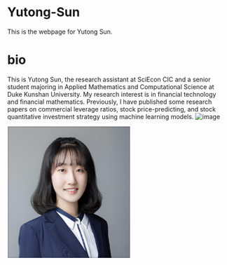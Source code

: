 # Yutong-Sun

This is the webpage for Yutong Sun. 

# bio
This is Yutong Sun, the research assistant at SciEcon CIC and a senior student majoring in Applied Mathematics and Computational Science at Duke Kunshan University. My research interest is in financial technology and financial mathematics. Previously, I have published some research papers on commercial leverage ratios, stock price-predicting, and stock quantitative investment strategy using machine learning models. ![image](https://user-images.githubusercontent.com/101320082/200345195-fefd3e98-cfbf-4a2a-af7f-77627cf85701.png)



<img width="280" height="300" src="https://github.com/Rising-Stars-by-Sunshine/Yutong-Sun/blob/main/image/yutong%20sun.png"/>

